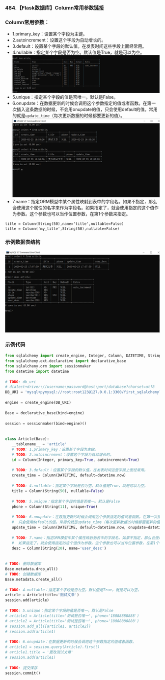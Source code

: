 ### 484.【Flask数据库】Column常用参数[链接](http://wangkaixiang.cn/python-flask/di-liu-zhang-ff1a-sqlalchemy-shu-ju-ku/di-si-jie-ff1a-sqlalchemy-de-orm-2.html)

### Column常用参数：
* 1.primary_key：设置某个字段为主键。
* 2.autoincrement：设置这个字段为自动增长的。
* 3.default：设置某个字段的默认值。在发表时间这些字段上面经常用。
* 4.nullable：指定某个字段是否为空。默认值是True，就是可以为空。
![avatar](../assets/13.png)
* 5.unique：指定某个字段的值是否唯一。默认是False。
* 6.onupdate：在数据更新的时候会调用这个参数指定的值或者函数。在第一次插入这条数据的时候，不会用onupdate的值，只会使用default的值。常用的就是`update_time`（每次更新数据的时候都要更新的值）。
![avatar](../assets/15.png)
* 7.name：指定ORM模型中某个属性映射到表中的字段名。如果不指定，那么会使用这个属性的名字来作为字段名。如果指定了，就会使用指定的这个值作为参数。这个参数也可以当作位置参数，在第1个参数来指定。
```text
title = Column(String(50),name='title',nullable=False)
title = Column('my_title',String(50),nullable=False)
```
  
   
### 示例数据表结构
![avatar](../assets/16.png)


 ### 示例代码
 ```python
from sqlalchemy import create_engine, Integer, Column, DATETIME, String
from sqlalchemy.ext.declarative import declarative_base
from sqlalchemy.orm import sessionmaker
from datetime import datetime

# TODO: db_uri
# dialect+driver://username:password@host:port/database?charset=utf8
DB_URI = 'mysql+pymysql://root:root123@127.0.0.1:3300/first_sqlalchemy?charset=utf8'

engine = create_engine(DB_URI)

Base = declarative_base(bind=engine)

session = sessionmaker(bind=engine)()


class Article(Base):
    __tablename__ = 'article'
    # TODO: 1.primary_key：设置某个字段为主键。
    # TODO: 2.autoincrement：设置这个字段为自动增长的。
    id = Column(Integer, primary_key=True, autoincrement=True)

    # TODO: 3.default：设置某个字段的默认值。在发表时间这些字段上面经常用。
    create_time = Column(DATETIME, default=datetime.now)

    # TODO: 4.nullable：指定某个字段是否为空。默认值是True，就是可以为空。
    title = Column(String(50), nullable=False)

    # TODO: 5.unique：指定某个字段的值是否唯一。默认是False
    phone = Column(String(11), unique=True)

    # TODO: 6.onupdate：在数据更新的时候会调用这个参数指定的值或者函数。在第一次插入这条数据的时候，不会用onupdate的值，
    #  只会使用default的值。常用的就是update_time（每次更新数据的时候都要更新的值）
    update_time = Column(DATETIME, default=datetime.now, onupdate=datetime.now)

    # TODO: 7.name：指定ORM模型中某个属性映射到表中的字段名。如果不指定，那么会使用这个属性的名字来作为字段名。
    #  如果指定了，就会使用指定的这个值作为参数。这个参数也可以当作位置参数，在第1个参数来指定。
    desc = Column(String(20), name='user_desc')


# TODO: 删除数据库
Base.metadata.drop_all()
# TODO: 创建数据库
Base.metadata.create_all()

# TODO: 4.nullable：指定某个字段是否为空。默认值是True，就是可以为空。
article = Article(title='测试文章')
session.add(article)

# TODO: 5.unique：指定某个字段的值是否唯一。默认是False
# article1 = Article(title='测试是否唯一', phone='18888888888')
# article2 = Article(title='测试是否唯一', phone='18888888888')
# session.add_all([article1, article2])
# session.add(article1)

# TODO: 6.onupdate：在数据更新的时候会调用这个参数指定的值或者函数。
# article1 = session.query(Article).first()
# article1.title = '更改测试文章'
# session.add(article1)

# TODO: 提交保存
session.commit()
```